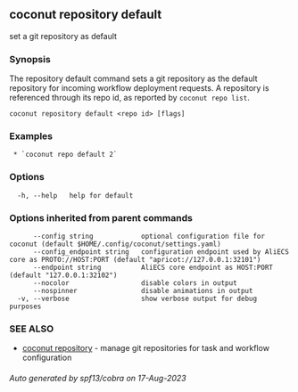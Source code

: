 ## coconut repository default

set a git repository as default

### Synopsis

The repository default command sets a git repository as the default repository for incoming workflow deployment requests.
A repository is referenced through its repo id, as reported by `coconut repo list`.

```
coconut repository default <repo id> [flags]
```

### Examples

```
 * `coconut repo default 2`
```

### Options

```
  -h, --help   help for default
```

### Options inherited from parent commands

```
      --config string            optional configuration file for coconut (default $HOME/.config/coconut/settings.yaml)
      --config_endpoint string   configuration endpoint used by AliECS core as PROTO://HOST:PORT (default "apricot://127.0.0.1:32101")
      --endpoint string          AliECS core endpoint as HOST:PORT (default "127.0.0.1:32102")
      --nocolor                  disable colors in output
      --nospinner                disable animations in output
  -v, --verbose                  show verbose output for debug purposes
```

### SEE ALSO

* [coconut repository](coconut_repository.md)	 - manage git repositories for task and workflow configuration

###### Auto generated by spf13/cobra on 17-Aug-2023
